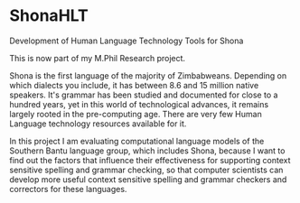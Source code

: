 # ShonaHLT
Development of Human Language Technology Tools for Shona

This is now part of my M.Phil Research project.

Shona is the first language of the majority of Zimbabweans. Depending on which dialects you include, it has between 8.6 and 15 million native speakers. It's grammar has been studied and documented for close to a hundred years, yet in this world of technological advances, it remains largely rooted in the pre-computing age. There are very few Human Language technology resources available for it. 

In this project I am evaluating computational language models of the Southern Bantu language group, which includes Shona, because I want to find out the factors that influence their effectiveness for supporting context sensitive spelling and grammar checking, so that computer scientists can develop more useful context sensitive spelling and grammar checkers and correctors for these languages. 
